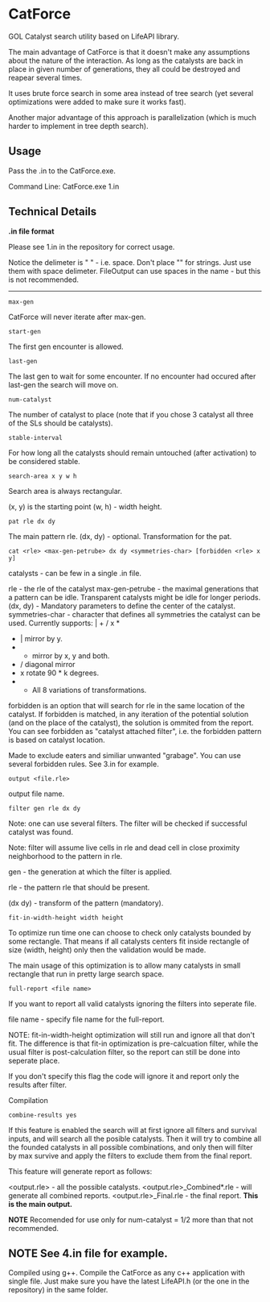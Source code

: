 # CatForce
GOL Catalyst search utility based on LifeAPI library. 

The main advantage of CatForce is that it doesn't make any assumptions about the nature of the interaction. As long as the catalysts are back in place in given number of generations, they all could be destroyed and reapear several times. 

It uses brute force search in some area instead of tree search (yet several optimizations were added to make sure it works fast). 

Another major advantage of this approach is parallelization (which is much harder to implement in tree depth search). 

Usage
--

Pass the .in to the CatForce.exe. 

Command Line: CatForce.exe 1.in

Technical Details
--

**.in file format** 

Please see 1.in in the repository for correct usage. 

Notice the delimeter is " " - i.e. space. 
Don't place "" for strings. Just use them with space delimeter. 
FileOutput can use spaces in the name - but this is not recommended. 

---

`max-gen`

CatForce will never iterate after max-gen. 

`start-gen`

The first gen encounter is allowed. 

`last-gen`

The last gen to wait for some encounter. If no encounter had occured after last-gen the search will move on. 

`num-catalyst`

The number of catalyst to place (note that if you chose 3 catalyst all three of the SLs should be catalysts). 

`stable-interval`

For how long all the catalysts should remain untouched (after activation) to be considered stable. 

`search-area x y w h`

Search area is always rectangular. 

(x, y) is the starting point (w, h) - width height. 

`pat rle dx dy`

The main pattern rle. 
(dx, dy) - optional. Transformation for the pat. 

`cat <rle> <max-gen-petrube> dx dy <symmetries-char> [forbidden <rle> x y]`

catalysts - can be few in a single .in file. 

rle - the rle of the catalyst 
max-gen-petrube - the maximal generations that a pattern can be idle. Transparent catalysts might be idle for longer periods. 
(dx, dy) - Mandatory parameters to define the center of the catalyst. 
symmetries-char - character that defines all symmetries the catalyst can be used. Currently supports: 
| + / x *

-  |   mirror by y.
-  +   mirror by x, y and both. 
-  /  diagonal mirror
-  x  rotate 90 * k degrees. 
-  *  All 8 variations of transformations. 

forbidden is an option that will search for rle in the same location of the catalyst. If forbidden is matched, in any iteration of the potential solution (and on the place of the catalyst), the solution is ommited from the report. You can see forbidden as "catalyst attached filter", i.e. the forbidden pattern is based on catalyst location. 

Made to exclude eaters and similiar unwanted "grabage". You can use several forbidden rules. See 3.in for example. 

`output <file.rle>`

output file name. 

`filter gen rle dx dy`

Note: one can use several filters. The filter will be checked if successful catalyst was found. 

Note: filter will assume live cells in rle and dead cell in close proximity neighborhood to the pattern in rle. 

gen - the generation at which the filter is applied. 

rle - the pattern rle that should be present. 

(dx dy) - transform of the pattern (mandatory). 

`fit-in-width-height width height`

To optimize run time one can choose to check only catalysts bounded by some rectangle. That means if all catalysts centers fit inside rectangle of size (width, height) only then the validation would be made. 

The main usage of this optimization is to allow many catalysts in small rectangle that run in pretty large search space. 

`full-report <file name>`

If you want to report all valid catalysts ignoring the filters into seperate file.

file name - specify file name for the full-report. 

 NOTE: fit-in-width-height optimization will still run and ignore all that don't fit. The difference is that fit-in optimization is pre-calcuation filter, while the usual filter is post-calculation filter, so the report can still be done into seperate place. 
 
 If you don't specify this flag the code will ignore it and report only the results after filter. 
 
 Compilation
 
 `combine-results yes`
 
 If this feature is enabled the search will at first ignore all filters and survival inputs, and will search all the posible catalysts. Then it will try to combine all the founded catalysts in all possible combinations, and only then will filter by max survive and apply the filters to exclude them from the final report. 
 
 This feature will generate report as follows: 
 
 <output.rle> - all the possible catalysts. 
 <output.rle>_Combined*.rle - will generate all combined reports. 
<output.rle>_Final.rle - the final report. **This is the main output.**
 
 **NOTE** Recomended for use only for num-catalyst = 1/2 more than that not recommended. 
 
 **NOTE** See 4.in file for example. 
--

Compiled using g++. 
Compile the CatForce as any c++ application with single file. 
Just make sure you have the latest LifeAPI.h (or the one in the repository) in the same folder. 
